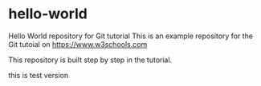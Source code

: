 # hello-world
Hello World repository for Git tutorial
This is an example repository for the Git tutoial on https://www.w3schools.com

This repository is built step by step in the tutorial.

this is test version
